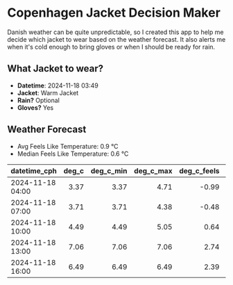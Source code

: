 
# Copenhagen Jacket Decision Maker

Danish weather can be quite unpredictable, so I created this app to help me decide which jacket to wear based on the weather forecast. 
It also alerts me when it's cold enough to bring gloves or when I should be ready for rain.

## What Jacket to wear?

- **Datetime**: 2024-11-18 03:49
- **Jacket**: Warm Jacket
- **Rain?** Optional
- **Gloves?** Yes

## Weather Forecast
- Avg Feels Like Temperature: 0.9 °C
- Median Feels Like Temperature: 0.6 °C

| datetime_cph     |   deg_c |   deg_c_min |   deg_c_max |   deg_c_feels | weather   | wind   | rain   |
|:-----------------|--------:|------------:|------------:|--------------:|:----------|:-------|:-------|
| 2024-11-18 04:00 |    3.37 |        3.37 |        4.71 |         -0.99 | Clouds    | Medium | None   |
| 2024-11-18 07:00 |    3.71 |        3.71 |        4.38 |         -0.48 | Clouds    | Medium | None   |
| 2024-11-18 10:00 |    4.49 |        4.49 |        5.05 |          0.64 | Clouds    | Medium | None   |
| 2024-11-18 13:00 |    7.06 |        7.06 |        7.06 |          2.74 | Rain      | High   | Low    |
| 2024-11-18 16:00 |    6.49 |        6.49 |        6.49 |          2.39 | Rain      | High   | Low    |
        
